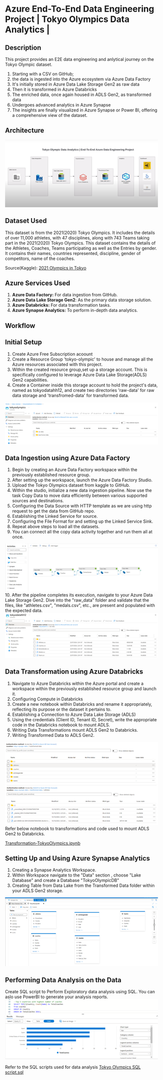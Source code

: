 
# Azure End-To-End Data Engineering Project | Tokyo Olympics Data Analytics |  

## Description
This project provides an E2E data engineering and anlytical journey on the Tokyo Olympic dataset. 
1. Starting with a CSV on GitHub;
2. the data is ingested into the Azure ecosystem via Azure Data Factory
3. It's initially stored in Azure Data Lake Storage Gen2 as raw data
4. Then it is transformed in Azure Databricks
5. The enriched data, once again housed in ADLS Gen2, as transformed data
6. Undergoes advanced analytics in Azure Synapse
7. The insights are finally visualized in Azure Synapse or Power BI, offering a comprehensive view of the dataset.

## Architecture 
<img src="Images/Architecture.png">

## Dataset Used 
This dataset is from the 2021(2020) Tokyo Olympics. It includes the details of over 11,000 athletes, with 47 disciplines, along with 743 Teams taking part in the 2021(2020) Tokyo Olympics.
This dataset contains the details of the Athletes, Coaches, Teams participating as well as the Entries by gender. It contains their names, countries represented, discipline, gender of competitors, name of the coaches.

Source(Kaggle): [2021 Olympics in Tokyo](https://www.kaggle.com/datasets/arjunprasadsarkhel/2021-olympics-in-tokyo)

## Azure Services Used
1. **Azure Data Factory:** For data ingestion from GitHub.
2. **Azure Data Lake Storage Gen2**: As the primary data storage solution.
3. **Azure Databricks:** For data transformation tasks.
4. **Azure Synapse Analytics:** To perform in-depth data analytics.
   
## Workflow 

## Initial Setup
1. Create Azure Free Subscription acoount  
2. Create a Resource Group 'tokyo-olympic' to house and manage all the Azure resources associated with this project. 
3. Within the created resource group,set up a storage account. This is specifically configured to leverage Azure Data Lake Storage(ADLS) Gen2 capabilities.
4. Create a Container inside this storage account to hold the project's data, named as tokyodatahh12, and create two directories 'raw-data' for raw data storage and 'transfromed-data' for transformed data.
  <img src="Images/storage.png"> 

## Data Ingestion using Azure Data Factory
1. Begin by creating an Azure Data Factory workspace within the previously established resource group.
2. After setting up the workspace, launch the Azure Data Factory Studio. 
3. Upload the Tokyo Olympics dataset from kaggle to GitHub.
4. Within the studio, initialize a new data ingestion pipeline. Now use the task Copy Data to move data efficiently between various supported sources and destinations.
5. Configuring the Data Source with HTTP template as we are using http request to get the data from GitHub repo.
6. Establishing the Linked Service for source.
7. Configuring the File Format for and setting up the Linked Service Sink.
8. Repeat above steps to load all the datasets.
9. You can connect all the copy data activity together and run them all at once.
<img src="Images/datafactory_pipeline.png">  
10. After the pipeline completes its execution, navigate to your Azure Data Lake Storage Gen2. Dive into the "raw_data" folder and validate that the files, like "athletes.csv", "medals.csv", etc., are present and populated with the expected data.

 <img src="Images/raw_data_in_storage.png">

## Data Transformation using Azure Databricks
1. Navigate to Azure Databricks within the Azure portal and create a workspace within the previously established resource group and launch it.
2. Configuring Compute in Databricks
3. Create a new notebook within Databricks and rename it appropriately, reflecting its purpose or the dataset it pertains to.
4. Establishing a Connection to Azure Data Lake Storage (ADLS)
5. Using the credentials (Client ID, Tenant ID, Secret), write the appropriate code in the Databricks notebook to mount ADLS. 
6. Writing Data Transformations mount ADLS Gen2 to Databricks.
7. Writing Transformed Data to ADLS Gen2.
 <img src="Images/transformed_data_tables.png">
  <img src="Images/transformed_data_contents.png">
Refer below notebook to transformations and code used to mount ADLS Gen2 to Databricks.

[Transformation-TokyoOlympics.ipynb](https://github.com/HarryHanBos/End-to-end-Data-engineering-Project---Tokyo-Olympics/blob/main/Transformation-TokyoOlympics.ipynb)

## Setting Up and Using Azure Synapse Analytics
1. Creating a Synapse Analytics Workspace.
2. Within Workspace navigate to the "Data" section , choose "Lake Database"  and create a Database "TokyoOlympicDB"
3. Creating Table from Data Lake  from the Transformed Data folder within your ADLS Gen2 storage.
 <img src="Images/synapse_database_creation.png">
 
## Performing Data Analysis on the Data

Create SQL script to Perform Exploratory data analysis using SQL.
You can aslo use PowerBI to generate your analysis reports.
 <img src="Images/synapse_analytics_report.png">

Refer to the SQL scripts used for data analysis 
[Tokyo Olympics SQL script.sql](https://github.com/HarryHanBos/End-to-end-Data-engineering-Project---Tokyo-Olympics/blob/main/Tokyo%20Olympics%20SQL%20script.sql)
